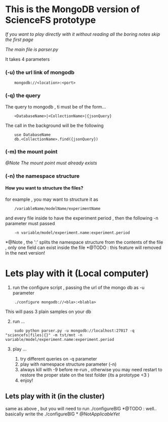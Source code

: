 # This is the MongoDB version of ScienceFS prototype

*If you want to play directly with it without reading all the boring notes skip the first page*

*The main file is parser.py*

It takes 4 parameters

### (-u) the url link of mongodb 
```
	mongodb://<location>:<port>
```
### (-q) the query

The query to mongodb , ti must be of the form...
```	
	<DatabaseName>|<CollectionName>|{jsonQuery}
```
The call in the background will be the following
```
	use DatabaseName
	db.<CollectionName>.find({jsonQuery})
```
### (-m) the mount point
	
*@Note The mount point must already exists*

### (-n) the namespace structure

#### How you want to structure the files?
for example , you may want to structure it as 
```
	/variableName/modelName/experimentName 
```
and every file inside to have the experiment period , then the following -n parameter must passed
```
	-n variable/model/experiment.name:experiment.period
```
*@Note , the ':' splits the namespace structure from the contents of the file , only one field can exist inside the file 
*@TODO : this feature will removed in the next version!


# Lets play with it (Local computer)

1) run the configure script , passing the url of the mongo db as -u parameter
```
	./configure mongodb://<bla>:<blabla>
```
This will pass 3 plain samples on your db

2) run ...
```
	sudo python parser.py -u mongodb://localhost:27017 -q "sciencefs|files|{}" -m tst/mnt -n variable/model/experiment.name:experiment.period
```
3) play ...

	1. try different queries on -q parameter 
	2. play with namespace structure parameter (-n)
	3. always kill with -9 before re-run , otherwise you may need restart to restore the proper state on the test folder (its a prototype <3 ) 
	4. enjoy!


## Lets play with it (in the cluster) 

same as above , but you will need to run ./configureBIG 
*@TODO : well.. basically write the ./configureBIG *
*@NotApplicableYet*
	

	
